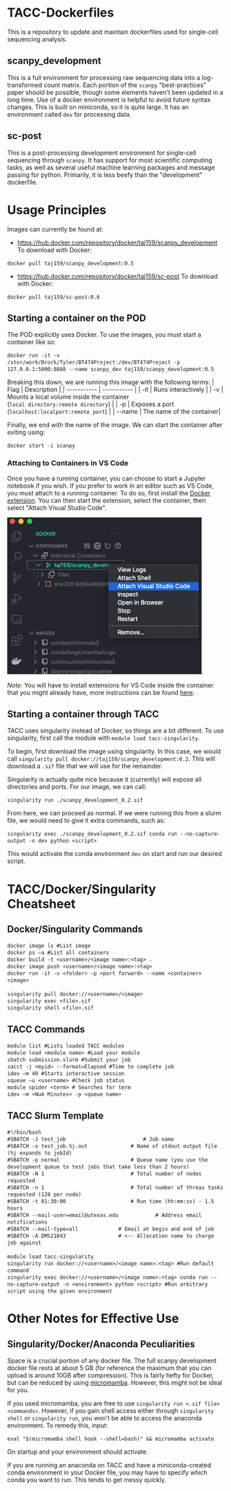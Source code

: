 # TACC-Dockerfiles

This is a repository to update and maintain dockerfiles used for single-cell sequencing analysis. 

## scanpy_development
This is a full environment for processing raw sequencing data into a log-transformed count matrix. Each portion of the `scanpy` "best-practices" paper should be possible, though some elements haven't been updated in a long time. Use of a docker environment is helpful to avoid future syntax changes. This is built on miniconda, so it is quite large. It has an environment called `dev` for processing data.

## sc-post
This is a post-processing development environment for single-cell sequencing through `scanpy`. It has support for most scientific computing tasks, as well as several useful machine learning packages and message passing for python. Primarily, it is less beefy than the "development" dockerfile. 

# Usage Principles
Images can currently be found at:
- https://hub.docker.com/repository/docker/taj159/scanpy_development
To download with Docker:
```
docker pull taj159/scanpy_development:0.5
```
- https://hub.docker.com/repository/docker/taj159/sc-post
To download with Docker:
```
docker pull taj159/sc-post:0.6
```

## Starting a container on the POD
The POD explicitly uses Docker. To use the images, you must start a container like so:

```
docker run -it -v /stor/work/Brock/Tyler/BT474Project:/dev/BT474Project -p 127.0.0.1:5000:8888 --name scanpy_dev taj159/scanpy_development:0.5
```

Breaking this down, we are running this image with the following terms:
| Flag      | Description |
| ----------- | ----------- |
| -it       | Runs interactively       |
| -v   | Mounts a local volume inside the container<br />(`local directory:remote directory`)        |
| -p        | Exposes a port (`localhost:localport:remote port`) |
| --name | The name of the container|

Finally, we end with the name of the image. We can start the container after exiting using:

```
docker start -i scanpy
```

### Attaching to Containers in VS Code
Once you have a running container, you can choose to start a Jupyter notebook if you wish. If you prefer to work in an editor such as VS Code, you must attach to a *running* container. To do so, first install the [Docker extension](https://code.visualstudio.com/docs/containers/overview). You can then start the extension, select the container, then select "Attach Visual Studio Code". 

![](./media/containerAttach.png).  

*Note*: You will have to install extensions for VS Code inside the container that you might already have, more instructions can be found [here](containerAttach.png). 
## Starting a container through TACC
TACC uses singularity instead of Docker, so things are a bit different. To use singularity, first call the module with `module load tacc-singularity`. 

To begin, first download the image using singularity. In this case, we would call `singularity pull docker://taj159/scanpy_development:0.2`. This will download a `.sif` file that we will use for the remainder. 

Singularity is actually quite nice because it (currently) will expose all directories and ports. For our image, we can call:

```
singularity run ./scanpy_development_0.2.sif
```
From here, we can proceed as normal. If we were running this from a slurm file, we would need to give it extra commands, such as:

```
singularity exec ./scanpy_development_0.2.sif conda run --no-capture-output -n dev python <script>
```

This would activate the conda environment `dev` on start and run our desired script.

# TACC/Docker/Singularity Cheatsheet
## Docker/Singularity Commands
```
docker image ls #List image
docker ps –a #List all containers
docker build -t <username>/<image name>:<tag> .
docker image push <username>/<image name>:<tag>
docker run -it -v <folder> -p <port forward> --name <container> <image> 

singularity pull docker://<username>/<image>
singularity exec <file>.sif
singularity shell <file>.sif
```
## TACC Commands
```
module list #Lists loaded TACC modules
module load <module name> #Load your module
sbatch submission.slurm #Submit your job
sacct -j <myid> --format=Elapsed #Time to complete job
idev –m 40 #Starts interactive session
squeue –u <username> #Check job status
module spider <term> # Searches for term
idev –m <Num Minutes> -p <queue name>
```
## TACC Slurm Template
```
#!/bin/bash
#SBATCH -J test_job                   		# Job name
#SBATCH -o test_job.%j.out        		# Name of stdout output file (%j expands to jobId)
#SBATCH -p normal   	      			# Queue name (you use the development queue to test jobs that take less than 2 hours)
#SBATCH -N 1                  			# Total number of nodes requested
#SBATCH -n 1                 			# Total number of threas tasks requested (128 per node)
#SBATCH -t 01:30:00           			# Run time (hh:mm:ss) - 1.5 hours
#SBATCH --mail-user=email@utexas.edu   	        # Address email notifications
#SBATCH --mail-type=all				# Email at begin and end of job
#SBATCH -A DMS21043      			# <-- Allocation name to charge job against

module load tacc-singularity
singularity run docker://<username>/<image name>:<tag> #Run default command
singularity exec docker://<username>/<image name>:<tag> conda run --no-capture-output -n <environment> python <script> #Run arbitrary script using the given environment
```
# Other Notes for Effective Use
## Singularity/Docker/Anaconda Peculiarities
Space is a crucial portion of any docker file. The full scanpy development docker file rests at about 5 GB (for reference the maximum that you can upload is around 10GB after compression). This is fairly hefty for Docker, but can be reduced by using [micromamba](https://github.com/mamba-org/micromamba-docker). However, this might not be ideal for you.  

If you used micromamba, you are free to use `singularity run <.sif file> <commands>`. However, if you gain shell access either through `singularity shell` or `singularity run`, you won't be able to access the anaconda environment. To remedy this, input:
```
eval "$(micromamba shell hook --shell=bash)" && micromamba activate
``` 
On startup and your environment should activate. 

If you are running an anaconda on TACC and have a miniconda-created conda environment in your Docker file, you may have to specify which conda you want to run. This tends to get messy quickly. 
